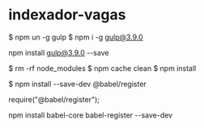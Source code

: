 # indexador-vagas

$ npm un -g gulp
$ npm i -g gulp@3.9.0

npm install gulp@3.9.0 --save

$ rm -rf node_modules
$ npm cache clean
$ npm install

$ npm install --save-dev @babel/register

require("@babel/register"); 

npm install babel-core babel-register --save-dev

